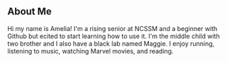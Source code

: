 ## About Me
Hi my name is Amelia!
I'm a rising senior at NCSSM and a beginner with Github but ecited to start learning how to use it.
I'm the middle child with two brother and I also have a black lab named Maggie.
I enjoy running, listening to music, watching Marvel movies, and reading. 
